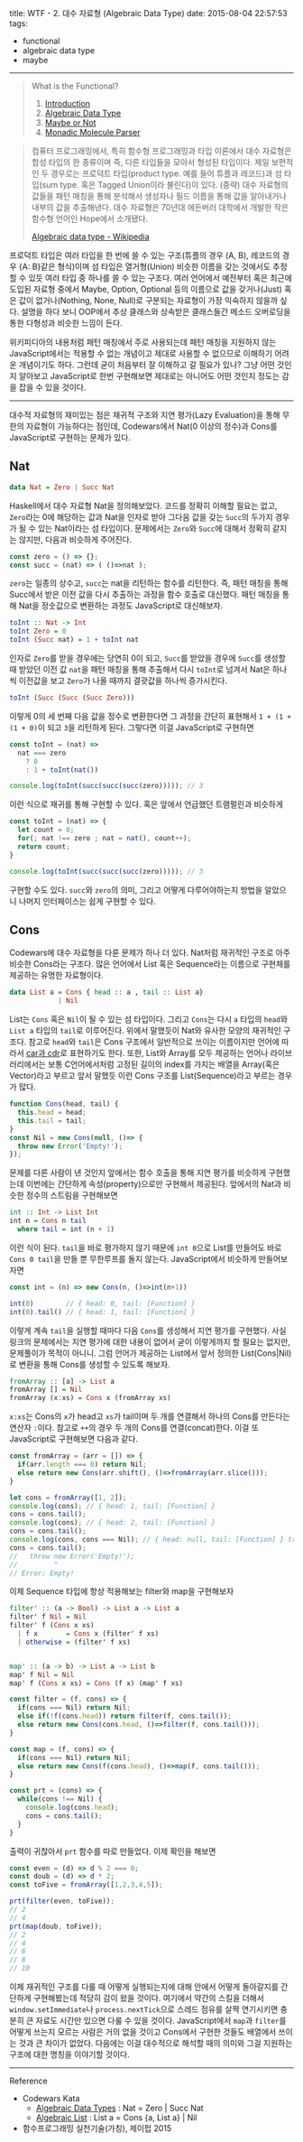 title: WTF - 2. 대수 자료형 (Algebraic Data Type)
date: 2015-08-04 22:57:53
tags:
- functional
- algebraic data type
- maybe

---

> What is the Functional?
>   1. [Introduction](/2015/08/04/wtf-1-intro/)
>   2. [Algebraic Data Type](/2015/08/04/wtf-2-adt/)
>   3. [Maybe or Not](/2015/08/04/wtf-3-fam/)
>   4. [Monadic Molecule Parser](/2015/08/04/wtf-4-parser/)

> 컴퓨터 프로그래밍에서, 특히 함수형 프로그래밍과 타입 이론에서 대수 자료형은
합성 타입의 한 종류이며 즉, 다른 타입들을 모아서 형성된 타입이다. 제일 보편적인
두 경우로는 프로덕트 타입(product type. 예를 들어 튜플과 레코드)과 섬 타입(sum
type. 혹은 Tagged Union이라 불린다)이 있다.
(중략)
대수 자료형의 값들을 패턴 매칭을 통해 분석해서 생성자나 필드 이름을 통해 값을
알아내거나 내부의 값을 추출해낸다. 대수 자료형은 70년대 에든버러 대학에서 개발한
작은 함수형 언어인 Hope에서 소개됐다.
>
> [Algebraic data type - Wikipedia](https://en.wikipedia.org/wiki/Algebraic_data_type)

프로덕트 타입은 여러 타입을 한 번에 쓸 수 있는 구조(튜플의 경우 (A, B), 레코드의
경우 {A: B}같은 형식)이며 섬 타입은 열거형(Union) 비슷한 이름을 갖는 것에서도
추정할 수 있듯 여러 타입 중 하나를 쓸 수 있는 구조다. 여러 언어에서 예전부터
혹은 최근에 도입된 자료형 중에서 Maybe, Option, Optional 등의 이름으로 값을
갖거나(Just) 혹은 값이 없거나(Nothing, None, Null)로 구분되는 자료형이 가장
익숙하지 않을까 싶다. 설명을 하다 보니 OOP에서 추상 클래스와 상속받은 클래스들간
메소드 오버로딩을 통한 다형성과 비슷한 느낌이 든다.

위키피디아의 내용처럼 패턴 매칭에서 주로 사용되는데 패턴 매칭을 지원하지 않는
JavaScript에서는 적용할 수 없는 개념이고 제대로 사용할 수 없으므로 이해하기
어려운 개념이기도 하다. 그런데 굳이 처음부터 잘 이해하고 갈 필요가 있나? 그냥
어떤 것인지 알아보고 JavaScript로 한번 구현해보면 제대로는 아니어도 어떤 것인지
정도는 감을 잡을 수 있을 것이다.

---

대수적 자료형의 재미있는 점은 재귀적 구조와 지연 평가(Lazy Evaluation)을 통해
무한의 자료형이 가능하다는 점인데, Codewars에서 Nat(0 이상의 정수)과 Cons를
JavaScript로 구현하는 문제가 있다.

Nat
---


``` haskell Haskell
data Nat = Zero | Succ Nat
```

Haskell에서 대수 자료형 Nat을 정의해보았다. 코드를 정확히 이해할 필요는 없고,
`Zero`라는 0에 해당하는 값과 Nat을 인자로 받아 그다음 값을 갖는 `Succ`의 두가지
경우가 될 수 있는 Nat이라는 섬 타입이다. 문제에서는 `Zero`와 `Succ`에 대해서
정확히 같지는 않지만, 다음과 비슷하게 주어진다.

``` js JavaScript
const zero = () => {};
const succ = (nat) => ( ()=>nat );
```

`zero`는 일종의 상수고, `succ`는 nat을 리턴하는 함수를 리턴한다. 즉, 패턴 매칭을
통해 Succ에서 받은 이전 값을 다시 추출하는 과정을 함수 호출로 대신했다.  패턴
매칭을 통해 Nat을 정숫값으로 변환하는 과정도 JavaScript로 대신해보자.

``` haskell Haskell
toInt :: Nat -> Int
toInt Zero = 0
toInt (Succ nat) = 1 + toInt nat
```

인자로 `Zero`를 받을 경우에는 당연히 0이 되고, `Succ`를 받았을 경우에 `Succ`를
생성할 때 받았던 이전 값 `nat`을 패턴 매칭을 통해 추출해서 다시 `toInt`로 넘겨서
Nat은 하나씩 이전값을 보고 `Zero`가 나올 때까지 결괏값을 하나씩 증가시킨다.

``` haskell Haskell
toInt (Succ (Succ (Succ Zero)))
```

이렇게 0의 세 번째 다음 값을 정수로 변환한다면 그 과정을 간단히 표현해서
`1 + (1 + (1 + 0)`이 되고 `3`을 리턴하게 된다. 그렇다면 이걸 JavaScript로
구현하면

``` js JavaScript
const toInt = (nat) =>
  nat === zero
    ? 0
    : 1 + toInt(nat())

console.log(toInt(succ(succ(succ(zero))))); // 3
```

이런 식으로 재귀를 통해 구현할 수 있다. 혹은 앞에서 언급했던 트램펄린과 비슷하게

``` js JavaScript
const toInt = (nat) => {
  let count = 0;
  for(; nat !== zero ; nat = nat(), count++);
  return count;
}

console.log(toInt(succ(succ(succ(zero))))); // 3
```

구현할 수도 있다. `succ`와 `zero`의 의미, 그리고 어떻게 다루어야하는지 방법을
알았으니 나머지 인터페이스는 쉽게 구현할 수 있다.

Cons
---

Codewars에 대수 자료형을 다룬 문제가 하나 더 있다. Nat처럼 재귀적인 구조로 아주
비슷한 Cons라는 구조다. 많은 언어에서 List 혹은 Sequence라는 이름으로 구현체를
제공하는 유명한 자료형이다.


``` haskell Haskell
data List a = Cons { head :: a , tail :: List a}
            | Nil
```

List는 `Cons` 혹은 `Nil`이 될 수 있는 섬 타입이다. 그리고 `Cons`는 다시 `a`
타입의 `head`와 `List a` 타입의 `tail`로 이루어진다. 위에서 말했듯이 Nat와
유사한 모양의 재귀적인 구조다. 참고로 `head`와 `tail`은 Cons 구조에서 일반적으로
쓰이는 이름이지만 언어에 따라서 [car과 cdr](https://en.wikipedia.org/wiki/CAR_and_CDR)로
표현하기도 한다. 또한, List와 Array를 모두 제공하는 언어나 라이브러리에서는 보통
C언어에서처럼 고정된 길이의 index를 가지는 배열을 Array(혹은 Vector)라고 부르고
앞서 말했듯 이런 Cons 구조를 List(Sequence)라고 부르는 경우가 많다.

``` js JavaScript
function Cons(head, tail) {
  this.head = head;
  this.tail = tail;
}
const Nil = new Cons(null, ()=> {
  throw new Error('Empty!');
});
```

문제를 다른 사람이 낸 것인지 앞에서는 함수 호출을 통해 지연 평가를 비슷하게
구현했는데 이번에는 간단하게 속성(property)으로만 구현해서 제공된다. 앞에서의
Nat과 비슷한 정수의 스트림을 구현해보면

``` haskell Haskell
int :: Int -> List Int
int n = Cons n tail
  where tail = int (n + 1)
```

이런 식이 된다. `tail`을 바로 평가하지 않기 때문에 `int 0`으로 List를 만들어도
바로 `Cons 0 tail`을 만들 뿐 무한루프를 돌지 않는다. JavaScript에서 비슷하게
만들어보자면

``` js JavaScript
const int = (n) => new Cons(n, ()=>int(n+1))

int(0)        // { head: 0, tail: [Function] }
int(0).tail() // { head: 1, tail: [Function] }
```
이렇게 계속 `tail`을 실행할 때마다 다음 `Cons`를 생성해서 지연 평가를 구현했다.
사실 링크의 문제에서는 지연 평가에 대한 내용이 없어서 굳이 이렇게까지 할 필요는
없지만, 문제풀이가 목적이 아니니. 그럼 언어가 제공하는 List에서 앞서 정의한
List(Cons|Nil)로 변환을 통해 Cons를 생성할 수 있도록 해보자.


``` haskell Haskell
fromArray :: [a] -> List a
fromArray [] = Nil
fromArray (x:xs) = Cons x (fromArray xs)
```

`x:xs`는 Cons의 `x`가 head고 `xs`가 tail이며 두 개를 연결해서 하나의 Cons를
만든다는 연산자 `:`이다. 참고로 `++`의 경우 두 개의 Cons를 연결(concat)한다.
이걸 또 JavaScript로 구현해보면 다음과 같다.

``` js JavaScript
const fromArray = (arr = []) => {
  if(arr.length === 0) return Nil;
  else return new Cons(arr.shift(), ()=>fromArray(arr.slice()));
}

let cons = fromArray([1, 2]);
console.log(cons); // { head: 1, tail: [Function] }
cons = cons.tail();
console.log(cons); // { head: 2, tail: [Function] }
cons = cons.tail();
console.log(cons, cons === Nil); // { head: null, tail: [Function] } true
cons = cons.tail();
//   throw new Error('Empty!');
//         ^
// Error: Empty!
```

이제 Sequence 타입에 항상 적용해보는 filter와 map을 구현해보자

``` haskell Haskell
filter' :: (a -> Bool) -> List a -> List a
filter' f Nil = Nil
filter' f (Cons x xs)
  | f x       = Cons x (filter' f xs)
  | otherwise = (filter' f xs)


map' :: (a -> b) -> List a -> List b
map' f Nil = Nil
map' f (Cons x xs) = Cons (f x) (map' f xs)
```

``` js JavaScript
const filter = (f, cons) => {
  if(cons === Nil) return Nil;
  else if(!f(cons.head)) return filter(f, cons.tail());
  else return new Cons(cons.head, ()=>filter(f, cons.tail()));
}

const map = (f, cons) => {
  if(cons === Nil) return Nil;
  else return new Cons(f(cons.head), ()=>map(f, cons.tail()));
}

const prt = (cons) => {
  while(cons !== Nil) {
    console.log(cons.head);
    cons = cons.tail();
  }
}
```

출력이 귀찮아서 `prt` 함수를 따로 만들었다. 이제 확인을 해보면

``` js JavaScript
const even = (d) => d % 2 === 0;
const doub = (d) => d * 2;
const toFive = fromArray([1,2,3,4,5]);

prt(filter(even, toFive));
// 2
// 4
prt(map(doub, toFive));
// 2
// 4
// 6
// 8
// 10
```

이제 재귀적인 구조를 다룰 때 어떻게 실행되는지에 대해 안에서 어떻게 돌아갈지를
간단하게 구현해봤는데 적당히 감이 왔을 것이다. 여기에서 약간의 스킬을 더해서
`window.setImmediate`나 `process.nextTick`으로 스레드 점유를 살짝 연기시키면
충분히 큰 자료도 시간만 있으면 다룰 수 있을 것이다. JavaScript에서 `map`과
`filter`를 어떻게 쓰는지 모르는 사람은 거의 없을 것이고 Cons에서 구현한 것들도
배열에서 쓰이는 것과 큰 차이가 없었다. 다음에는 이걸 대수적으로 해석할 때의
의미와 그걸 지원하는 구조에 대한 명칭을 이야기할 것이다.

---

Reference

- Codewars Kata
  + [Algebraic Data Types](http://www.codewars.com/kata/algebraic-data-types)
    : Nat = Zero | Succ Nat
  + [Algebraic List](http://www.codewars.com/kata/algebraic-lists)
    : List a = Cons {a, List a} | Nil
- 함수프로그래밍 실천기술(가칭), 제이펍 2015
